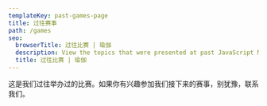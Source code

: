 ```yaml
---
templateKey: past-games-page
title: 过往赛事
path: /games
seo:
  browserTitle: 过往比赛 | 瑜伽
  description: View the topics that were presented at past JavaScript Montreal games.
  title: 过往比赛 | 瑜伽
---
```


这是我们过往举办过的比赛。如果你有兴趣参加我们接下来的赛事，别犹豫，联系我们。
